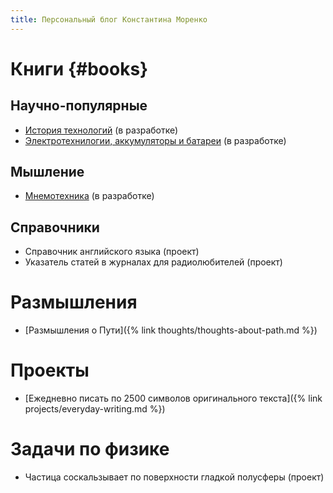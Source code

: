 ```yaml
---
title: Персональный блог Константина Моренко
---
```


# Книги {#books}

## Научно-популярные

- [История технологий](https://www.gitbook.com/read/book/konstantin-morenko/istoriya-tehnologii) (в разработке)
- [Электротехнилогии, аккумуляторы и батареи](https://www.gitbook.com/read/book/konstantin-morenko/elektrotehnologii-akkumulyatori-i-batarei) (в разработке)

## Мышление

- [Мнемотехника](https://www.gitbook.com/read/book/konstantin-morenko/mnemotehnika) (в разработке)

## Справочники

- Справочник английского языка (проект)
- Указатель статей в журналах для радиолюбителей (проект)

# Размышления

- [Размышления о Пути]({% link thoughts/thoughts-about-path.md %})

# Проекты

- [Ежедневно писать по 2500 символов оригинального текста]({% link projects/everyday-writing.md %})

# Задачи по физике

- Частица соскальзывает по поверхности гладкой полусферы (проект)
